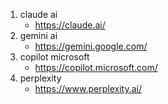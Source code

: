 1. claude ai
    - https://claude.ai/
2. gemini ai
    - https://gemini.google.com/
3. copilot microsoft
    - https://copilot.microsoft.com/
4. perplexity
    - https://www.perplexity.ai/